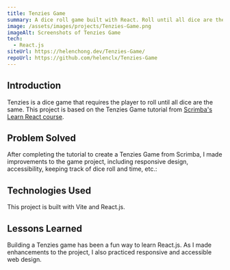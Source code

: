 ```yaml
---
title: Tenzies Game
summary: A dice roll game built with React. Roll until all dice are the same.
image: /assets/images/projects/Tenzies-Game.png
imageAlt: Screenshots of Tenzies Game
tech:
  - React.js
siteUrl: https://helenchong.dev/Tenzies-Game/
repoUrl: https://github.com/helenclx/Tenzies-Game
---
```


## Introduction

Tenzies is a dice game that requires the player to roll until all dice are the same. This project is based on the Tenzies Game tutorial from [Scrimba's Learn React course](https://scrimba.com/learn/learnreact).

## Problem Solved

After completing the tutorial to create a Tenzies Game from Scrimba, I made improvements to the game project, including responsive design, accessibility, keeping track of dice roll and time, etc.:

## Technologies Used

This project is built with Vite and React.js.

<!-- ## Challenges Faced

Eget mauris pharetra et ultrices. Molestie nunc non blandit massa enim nec. Ut tortor pretium viverra suspendisse potenti nullam ac tortor vitae. Nulla at volutpat diam ut venenatis. Volutpat ac tincidunt vitae semper quis lectus nulla at. -->

## Lessons Learned

Building a Tenzies game has been a fun way to learn React.js. As I made enhancements to the project, I also practiced responsive and accessible web design.